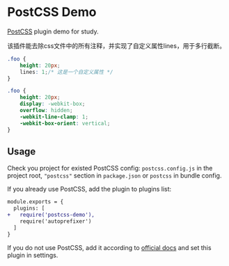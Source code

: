 # PostCSS Demo

[PostCSS] plugin demo for study.

[PostCSS]: https://github.com/postcss/postcss

该插件能去除css文件中的所有注释，并实现了自定义属性lines，用于多行截断。
```css
.foo {
    height: 20px;
    lines: 1;/* 这是一个自定义属性 */
}
```

```css
.foo {
    height: 20px;
    display: -webkit-box;
    overflow: hidden;
    -webkit-line-clamp: 1;
    -webkit-box-orient: vertical;
}
```

## Usage

Check you project for existed PostCSS config: `postcss.config.js`
in the project root, `"postcss"` section in `package.json`
or `postcss` in bundle config.

If you already use PostCSS, add the plugin to plugins list:

```diff
module.exports = {
  plugins: [
+   require('postcss-demo'),
    require('autoprefixer')
  ]
}
```

If you do not use PostCSS, add it according to [official docs]
and set this plugin in settings.

[official docs]: https://github.com/postcss/postcss#usage
